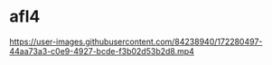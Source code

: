 # afl4



https://user-images.githubusercontent.com/84238940/172280497-44aa73a3-c0e9-4927-bcde-f3b02d53b2d8.mp4

